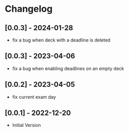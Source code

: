  
# Changelog

## [0.0.3] - 2024-01-28

- fix a bug when deck with a deadline is deleted

## [0.0.3] - 2023-04-06

- fix a bug when enabling deadlines on an empty deck

## [0.0.2] - 2023-04-05

- fix current exam day


## [0.0.1] - 2022-12-20

- Initial Version
